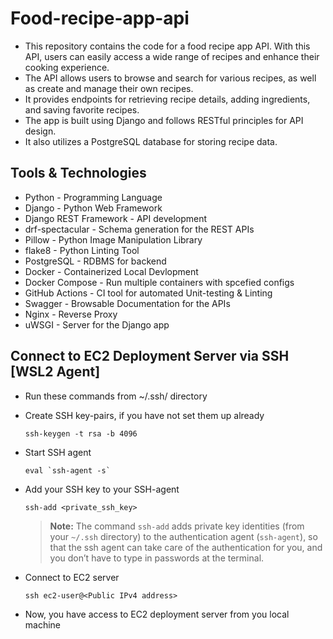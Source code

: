 # Food-recipe-app-api
* This repository contains the code for a food recipe app API. With this API, users can easily access a wide range of recipes and enhance their cooking experience.
* The API allows users to browse and search for various recipes, as well as create and manage their own recipes.
* It provides endpoints for retrieving recipe details, adding ingredients, and saving favorite recipes.
* The app is built using Django and follows RESTful principles for API design.
* It also utilizes a PostgreSQL database for storing recipe data.


## Tools & Technologies
* Python - Programming Language
* Django - Python Web Framework
* Django REST Framework - API development
* drf-spectacular - Schema generation for the REST APIs
* Pillow - Python Image Manipulation Library
* flake8 - Python Linting Tool
* PostgreSQL - RDBMS for backend
* Docker - Containerized Local Devlopment
* Docker Compose - Run multiple containers with spcefied configs
* GitHub Actions - CI tool for automated Unit-testing & Linting
* Swagger - Browsable Documentation for the APIs
* Nginx - Reverse Proxy
* uWSGI - Server for the Django app


## Connect to EC2 Deployment Server via SSH [WSL2 Agent]
* Run these commands from ~/.ssh/ directory

* Create SSH key-pairs, if you have not set them up already

    ``` ssh-keygen -t rsa -b 4096 ```

* Start SSH agent

    ```eval `ssh-agent -s` ```

* Add your SSH key to your SSH-agent

    ``` ssh-add <private_ssh_key> ```

    > **Note:** The command `ssh-add` adds private key identities (from your `~/.ssh` directory) to the authentication agent (`ssh-agent`), so that the ssh agent can take care of the authentication for you, and you don’t have to type in passwords at the terminal.

* Connect to EC2 server

    ``` ssh ec2-user@<Public IPv4 address> ```

* Now, you have access to EC2 deployment server from you local machine

